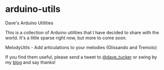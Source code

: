 arduino-utils
=============

Dave's Arduino Utilities

This is a collection of Arduino utilities that I have decided to share with the world.
It's a little sparse right now, but more to come soon.

MelodyUtils - Add articulations to your melodies (Glissando and Tremolo) 

If you find them useful, please send a tweet to [@dave_tucker](http://www.twitter.com/dave_tucker) or swing by my [blog](http://www.dtucker.co.uk) and say thanks!
